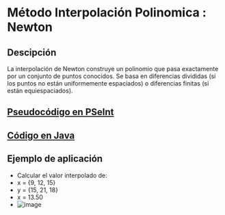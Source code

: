 # Método Interpolación Polinomica : Newton

## Descipción
La interpolación de Newton construye un polinomio que pasa exactamente por un conjunto de puntos conocidos. Se basa en diferencias divididas (si los puntos no están uniformemente espaciados) o diferencias finitas (si están equiespaciados).

## [Pseudocódigo en PSeInt](./InterpolacionNewton.psc)

## [Código en Java](./NewtonInterpolacion.java)

## Ejemplo de aplicación
- Calcular el valor interpolado de:
- x = {9, 12, 15}
- y = {15, 21, 18}
- x = 13.50
- ![image](https://github.com/user-attachments/assets/d814d32c-7ee1-444e-afb7-f0dba0e32faf)



